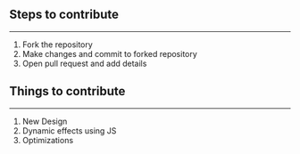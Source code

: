 ## Steps to contribute
-----------
1. Fork the repository
2. Make changes and commit to forked repository
3. Open pull request and add details

## Things to contribute
-------------------
1. New Design
2. Dynamic effects using JS
3. Optimizations 
